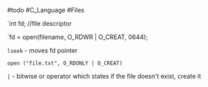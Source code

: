 #todo #C_Language #Files

`int fd; //file descriptor

`fd = open(filename, O_RDWR | O_CREAT, 0644);

`lseek` - moves fd pointer

`open ("file.txt", O_RDONLY | O_CREAT)`

`|` - bitwise or operator which states if the file doesn't exist, create it